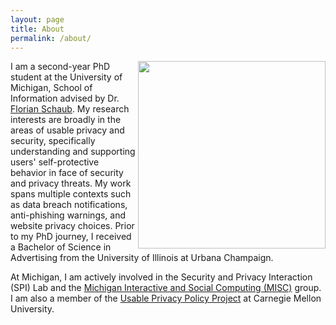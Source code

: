 ```yaml
---
layout: page
title: About
permalink: /about/
---
```


<!-- {% include image.html url="/images/profile.jpg" caption="A sassy caption here" width=300 align="right" %} -->
<!-- {% include image.html url="/images/profile.jpg" width=300 align="right" %} -->
<img src="/images/profile.png" width=300 align="right">

I am a second-year PhD student at the University of Michigan, School of Information advised by Dr. <a href="https://www.si.umich.edu/people/florian-schaub">Florian Schaub</a>. My research interests are broadly in the areas of usable privacy and security, specifically understanding and supporting users' self-protective behavior in face of security and privacy threats. My work spans multiple contexts such as data breach notifications, anti-phishing warnings, and website privacy choices. Prior to my PhD journey, I received a Bachelor of Science in Advertising from the University of Illinois at Urbana Champaign.

At Michigan, I am actively involved in the Security and Privacy Interaction (SPI) Lab and the <a href="https://www.usableprivacy.org/">Michigan Interactive and Social Computing (MISC)</a> group. I am also a member of the <a href="https://www.usableprivacy.org/">Usable Privacy Policy Project</a> at Carnegie Mellon University.
